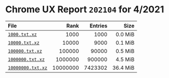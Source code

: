 # Chrome UX Report `202104` for 4/2021

| File | Rank | Entries | Size |
|:-----|-----:|--------:|-----:|
| [`1000.txt.xz`](https://github.com/crissyfield/crux-dumps/raw/main/2021/04/1000.txt.xz) | 1000 | 1000 | 0.0 MiB |
| [`10000.txt.xz`](https://github.com/crissyfield/crux-dumps/raw/main/2021/04/10000.txt.xz) | 10000 | 9000 | 0.1 MiB |
| [`100000.txt.xz`](https://github.com/crissyfield/crux-dumps/raw/main/2021/04/100000.txt.xz) | 100000 | 90000 | 0.5 MiB |
| [`1000000.txt.xz`](https://github.com/crissyfield/crux-dumps/raw/main/2021/04/1000000.txt.xz) | 1000000 | 900000 | 4.5 MiB |
| [`10000000.txt.xz`](https://github.com/crissyfield/crux-dumps/raw/main/2021/04/10000000.txt.xz) | 10000000 | 7423302 | 36.4 MiB |
